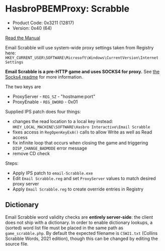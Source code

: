 # HasbroPBEMProxy: Scrabble

* Product Code: 0x3211 (12817)
* Version: 0x40 (64)

[Read the Manual](./help.txt)

Email Scrabble will use system-wide proxy settings taken from Registry here:
`HKEY_CURRENT_USER\SOFTWARE\Microsoft\Windows\CurrentVersion\Internet Settings`

**Email Scrabble is a pre-HTTP game and uses SOCKS4 for proxy.**  See [the Socks4 readme](../../socks4/README.md) for more information.

The two keys are 
* ProxyServer - `REG_SZ` - "hostname:port"
* ProxyEnable - `REG_DWORD` - 0x01

Supplied IPS patch does four things:
* changes the read location to a local key instead: `HKEY_LOCAL_MACHINE\SOFTWARE\Hasbro Interactive\Email Scrabble`
* fixes access in `RegOpenKeyExA()` calls to allow Write as well as Read access
* fix infinite loop that occurs when closing the game and triggering `DISP_CHANGE_BADMODE` error message
* remove CD check

Steps:
* Apply IPS patch to `email-Scrabble.exe`
* Edit `Email Scrabble.reg` and set `ProxyServer` values to match desired proxy server
* Apply `Email Scrabble.reg` to create override entries in Registry

## Dictionary
Email Scrabble word validity checks are **entirely server-side**: the client does not ship with a dictionary.  In order to enable dictionary lookups, a (sorted) word list file must be placed in the same path as `game_scrabble.php`.  By default the expected filename is `CSW21.txt` (Collins Scrabble Words, 2021 edition), though this can be changed by editing the source file.
